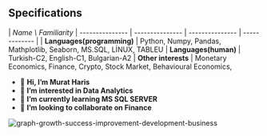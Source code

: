 ## Specifications
| *Name \ Familiarity* 
| --------------- | --------------- | --------------- | ------------- |
| **Languages(programming)** | Python, Numpy, Pandas, Mathplotlib, Seaborn, MS.SQL,  LİNUX, TABLEU 
| **Languages(human)** | Turkish-C2, English-C1, Bulgarian-A2
| **Other interests** | Monetary Economics, Finance, Crypto, Stock Market, Behavioural Economics, 



- 👋 **Hi, I’m Murat Haris**
- 👀 **I’m interested in Data Analytics**
- 🌱 **I’m currently learning MS SQL SERVER**
- 💞️ **I’m looking to collaborate on Finance**

![graph-growth-success-improvement-development-business](https://user-images.githubusercontent.com/115734646/212395188-1aff2759-b488-464d-9c37-c8ec346a9497.jpg)
